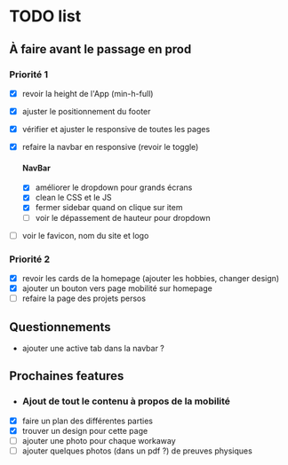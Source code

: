 # TODO list

## À faire avant le passage en prod

### Priorité 1

* [x] revoir la height de l'App (min-h-full)
* [x] ajuster le positionnement du footer
* [x] vérifier et ajuster le responsive de toutes les pages
* [x] refaire la navbar en responsive (revoir le toggle)

    #### NavBar
    * [x] améliorer le dropdown pour grands écrans
    * [x] clean le CSS et le JS
    * [x] fermer sidebar quand on clique sur item
    * [ ] voir le dépassement de hauteur pour dropdown

* [ ] voir le favicon, nom du site et logo

### Priorité 2

* [x] revoir les cards de la homepage (ajouter les hobbies, changer design)
* [x] ajouter un bouton vers page mobilité sur homepage
* [ ] refaire la page des projets persos

## Questionnements

* ajouter une active tab dans la navbar ?

## Prochaines features

* ### Ajout de tout le contenu à propos de la mobilité

* [x] faire un plan des différentes parties
* [x] trouver un design pour cette page
* [ ] ajouter une photo pour chaque workaway
* [ ] ajouter quelques photos (dans un pdf ?) de preuves physiques 